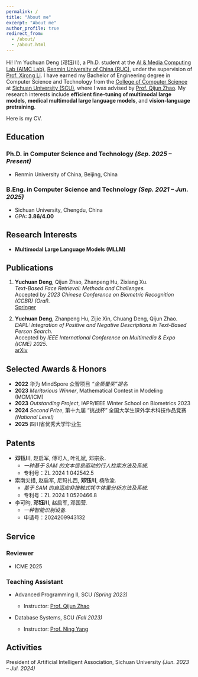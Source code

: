 ```yaml
---
permalink: /
title: "About me"
excerpt: "About me"
author_profile: true
redirect_from: 
  - /about/
  - /about.html
---
```


Hi! I'm Yuchuan Deng (邓钰川), a Ph.D. student at the [AI & Media Computing Lab (AIMC Lab)](https://ruc-aimc-lab.github.io/), [Renmin University of China (RUC)](https://www.ruc.edu.cn/), under the supervision of [Prof. Xirong Li](https://lixirong.net/).
I have earned my Bachelor of Engineering degree in Computer Science and Technology from the [College of Computer Science](https://cs.scu.edu.cn/) at [Sichuan University (SCU)](https://www.scu.edu.cn/), where I was advised by [Prof. Qijun Zhao](http://www.scubrl.org/qjzhao). 
My research interests include **efficient fine-tuning of multimodal large models**, **medical multimodal large language models**, and **vision-language pretraining**.

Here is my CV.


## Education
### Ph.D. in Computer Science and Technology *(Sep. 2025 – Present)*  
- Renmin University of China, Beijing, China  


### B.Eng. in Computer Science and Technology *(Sep. 2021 – Jun. 2025)*  
- Sichuan University, Chengdu, China 
- GPA: **3.86/4.00**


## Research Interests
- **Multimodal Large Language Models (MLLM)**  



## Publications
1. **Yuchuan Deng**, Qijun Zhao, Zhanpeng Hu, Zixiang Xu.  
   *Text-Based Face Retrieval: Methods and Challenges.*  
   Accepted by *2023 Chinese Conference on Biometric Recognition (CCBR) (Oral).*  
   [Springer](https://link.springer.com/chapter/10.1007/978-981-99-8565-4_15)

2. **Yuchuan Deng**, Zhanpeng Hu, Zijie Xin, Chuang Deng, Qijun Zhao.  
   *DAPL: Integration of Positive and Negative Descriptions in Text-Based Person Search.*  
   Accepted by *IEEE International Conference on Multimedia & Expo (ICME) 2025*.  
   [arXiv](https://arxiv.org/abs/2405.07459)



## Selected Awards & Honors
- **2022** 华为 MindSpore 众智项目 *“金质量奖”提名*  
- **2023** *Meritorious Winner*, Mathematical Contest in Modeling (MCM/ICM)  
- **2023** *Outstanding Project*, IAPR/IEEE Winter School on Biometrics 2023  
- **2024** *Second Prize*, 第十九届 “挑战杯” 全国大学生课外学术科技作品竞赛 *(National Level)*  
- **2025** 四川省优秀大学毕业生



## Patents
- **邓钰川**, 赵启军, 傅可人, 叶礼斌, 邓宗永.
  - *一种基于 SAM 的文本信息驱动的行人检索方法及系统.*  
  - 专利号：ZL 2024 1 042542.5  
- 索南尖措, 赵启军, 尼玛扎西, **邓钰川**, 杨欣渝.  
  - *基于 SAM 的自适应非接触式牦牛体重分析方法及系统.*  
  - 专利号：ZL 2024 1 0520466.8 
- 李可昀, **邓钰川**, 赵启军, 邓国营.
  - *一种智能识别设备*. 
  - 申请号：2024209943132


## Service 
### Reviewer
- ICME 2025  
### Teaching Assistant  

- Advanced Programming II, SCU *(Spring 2023)*  
  - Instructor: [Prof. Qijun Zhao](http://www.scubrl.org/qjzhao)  


- Database Systems, SCU *(Fall 2023)*  
  - Instructor: [Prof. Ning Yang](https://yneversky.github.io/)  

## Activities
President of Artificial Intelligent Association, Sichuan University *(Jun. 2023 – Jul. 2024)* 
